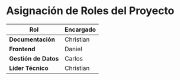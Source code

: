 # Asignación de Roles del Proyecto

| **Rol**            | **Encargado** |
|---------------------|---------------|
| **Documentación**  | Christian     |
| **Frontend**       | Daniel        |
| **Gestión de Datos** | Carlos       |
| **Líder Técnico**  | Christian     |